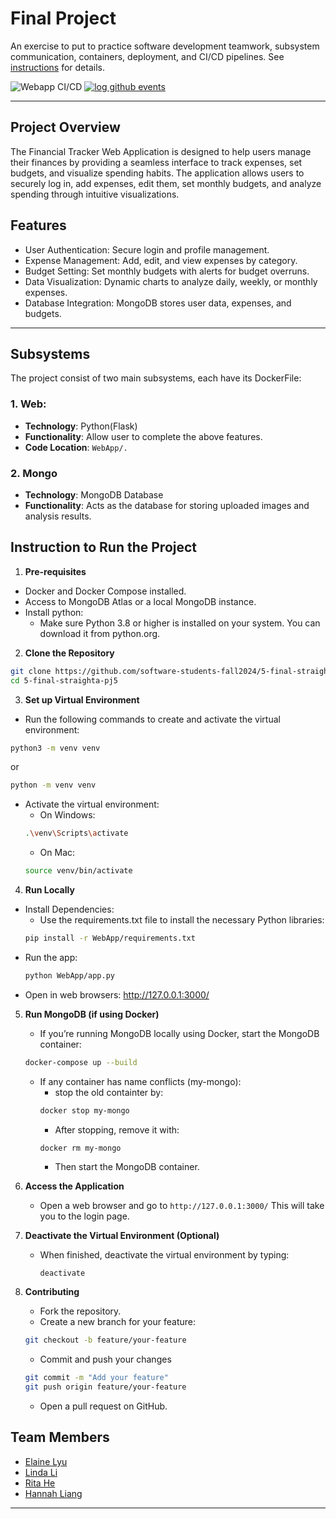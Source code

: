 # Final Project

An exercise to put to practice software development teamwork, subsystem communication, containers, deployment, and CI/CD pipelines. See [instructions](./instructions.md) for details.

![Webapp CI/CD](https://github.com/software-students-fall2024/5-final-straighta-pj5/actions/workflows/webapp.yml/badge.svg)
[![log github events](https://github.com/software-students-fall2024/5-final-straighta-pj5/actions/workflows/event-logger.yml/badge.svg)](https://github.com/software-students-fall2024/5-final-straighta-pj5/actions/workflows/event-logger.yml)

---
## **Project Overview**
The Financial Tracker Web Application is designed to help users manage their finances by providing a seamless interface to track expenses, set budgets, and visualize spending habits. The application allows users to securely log in, add expenses, edit them, set monthly budgets, and analyze spending through intuitive visualizations.

## **Features**
- User Authentication: Secure login and profile management.
- Expense Management: Add, edit, and view expenses by category.
- Budget Setting: Set monthly budgets with alerts for budget overruns.
- Data Visualization: Dynamic charts to analyze daily, weekly, or monthly expenses.
- Database Integration: MongoDB stores user data, expenses, and budgets.

---

## **Subsystems**
The project consist of two main subsystems, each have its DockerFile:

### **1. Web**:
- **Technology**: Python(Flask)
- **Functionality**: Allow user to complete the above features.
- **Code Location**: `WebApp/.`
### **2. Mongo**
- **Technology**: MongoDB Database
- **Functionality**: Acts as the database for storing uploaded images and analysis results.

## Instruction to Run the Project

1. **Pre-requisites**
- Docker and Docker Compose installed.
- Access to MongoDB Atlas or a local MongoDB instance.
- Install python: 
    -   Make sure Python 3.8 or higher is installed on your system. You can download it from python.org.

2. **Clone the Repository**
```bash
git clone https://github.com/software-students-fall2024/5-final-straighta-pj5
cd 5-final-straighta-pj5
```
3. **Set up Virtual Environment**
- Run the following commands to create and activate the virtual environment:
```bash
python3 -m venv venv
```
or
```bash
python -m venv venv
```
- Activate the virtual environment:
    - On Windows:
    ```bash
    .\venv\Scripts\activate
    ```
    - On Mac:
    ```bash
    source venv/bin/activate
    ```

4. **Run Locally**
- Install Dependencies:
    - Use the requirements.txt file to install the necessary Python libraries:
    ```bash
    pip install -r WebApp/requirements.txt
    ```
- Run the app:
    ```bash
    python WebApp/app.py
    ```
- Open in web browsers: http://127.0.0.1:3000/

5. **Run MongoDB (if using Docker)**
   - If you’re running MongoDB locally using Docker, start the MongoDB container:
   ```bash
   docker-compose up --build
   ```
   - If any container has name conflicts (my-mongo):
      - stop the old containter by:
      ```bash
      docker stop my-mongo
      ```
      - After stopping, remove it with:
      ```bash
      docker rm my-mongo
      ```
      - Then start the MongoDB container.

6. **Access the Application**
   - Open a web browser and go to `http://127.0.0.1:3000/` 
   This will take you to the login page.

7. **Deactivate the Virtual Environment (Optional)**
   - When finished, deactivate the virtual environment by typing:
     ```bas
     deactivate
     ```

8. **Contributing**
   - Fork the repository.
   - Create a new branch for your feature:
   ```bash
   git checkout -b feature/your-feature
   ```
   - Commit and push your changes
   ```bash
   git commit -m "Add your feature"
   git push origin feature/your-feature
   ```
   - Open a pull request on GitHub.


## **Team Members**
- [Elaine Lyu](https://github.com/ElaineR02)
- [Linda Li](https://github.com/Applejam-ovo)
- [Rita He]( https://github.com/ritaziruihe)
- [Hannah Liang](https://github.com/HannahLiang627)

---
